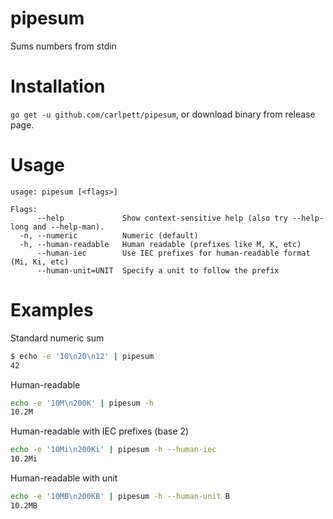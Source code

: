 # pipesum
Sums numbers from stdin

# Installation

`go get -u github.com/carlpett/pipesum`, or download binary from release page.

# Usage

```
usage: pipesum [<flags>]

Flags:
      --help             Show context-sensitive help (also try --help-long and --help-man).
  -n, --numeric          Numeric (default)
  -h, --human-readable   Human readable (prefixes like M, K, etc)
      --human-iec        Use IEC prefixes for human-readable format (Mi, Ki, etc)
      --human-unit=UNIT  Specify a unit to follow the prefix
```

# Examples

Standard numeric sum
```bash
$ echo -e '10\n20\n12' | pipesum
42
```

Human-readable
```bash
echo -e '10M\n200K' | pipesum -h
10.2M
```

Human-readable with IEC prefixes (base 2)
```bash
echo -e '10Mi\n200Ki' | pipesum -h --human-iec
10.2Mi
```

Human-readable with unit
```bash
echo -e '10MB\n200KB' | pipesum -h --human-unit B
10.2MB
```

